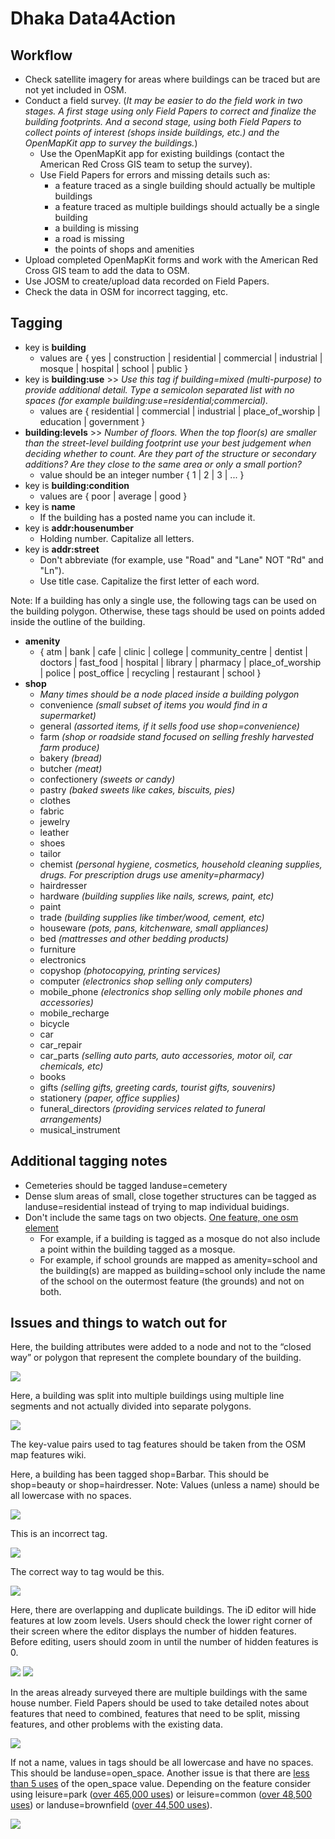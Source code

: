 # Dhaka Data4Action

## Workflow
- Check satellite imagery for areas where buildings can be traced but are not yet included in OSM.
- Conduct a field survey. (*It may be easier to do the field work in two stages. A first stage using only Field Papers to correct and finalize the building footprints. And a second stage, using both Field Papers to collect points of interest (shops inside buildings, etc.) and the OpenMapKit app to survey the buildings.*)
  - Use the OpenMapKit app for existing buildings (contact the American Red Cross GIS team to setup the survey).
  - Use Field Papers for errors and missing details such as:
    - a feature traced as a single building should actually be multiple buildings
    - a feature traced as multiple buildings should actually be a single building
    - a building is missing
    - a road is missing
    - the points of shops and amenities
- Upload completed OpenMapKit forms and work with the American Red Cross GIS team to add the data to OSM.
- Use JOSM to create/upload data recorded on Field Papers.
- Check the data in OSM for incorrect tagging, etc.


## Tagging

- key is **building**
  - values are { yes | construction | residential | commercial | industrial | mosque | hospital | school | public }
- key is **building:use** >> *Use this tag if building=mixed (multi-purpose) to provide additional detail. Type a semicolon separated list with no spaces (for example building:use=residential;commercial).*
  - values are { residential | commercial | industrial | place_of_worship | education | government }
- **building:levels** >> *Number of floors. When the top floor(s) are smaller than the street-level building footprint use your best judgement when deciding whether to count. Are they part of the structure or secondary additions? Are they close to the same area or only a small portion?*
  - value should be an integer number { 1 | 2 | 3 | ... }
- key is **building:condition**
  - values are { poor | average | good }  
- key is **name**
  - If the building has a posted name you can include it.
- key is **addr:housenumber**
  - Holding number. Capitalize all letters.
- key is **addr:street**
  - Don't abbreviate (for example, use "Road" and "Lane" NOT "Rd" and "Ln").
  - Use title case. Capitalize the first letter of each word.

Note: If a building has only a single use, the following tags can be used on the building polygon. Otherwise, these tags should be used on points added inside the outline of the building.

- **amenity**
  - { atm	| bank	| cafe	| clinic	| college	| community_centre	| dentist	| doctors	| fast_food	| hospital	| library	| pharmacy	| place_of_worship	| police	| post_office	| recycling	| restaurant	| school }
- **shop**
  - *Many times should be a node placed inside a building polygon*
  -	convenience *(small subset of items you would find in a supermarket)*
  -	general *(assorted items, if it sells food use shop=convenience)*
  -	farm *(shop or roadside stand focused on selling freshly harvested farm produce)*
  -	bakery *(bread)*
  -	butcher *(meat)*
  -	confectionery *(sweets or candy)*
  -	pastry *(baked sweets like cakes, biscuits, pies)*
  -	clothes
  -	fabric
  -	jewelry
  -	leather
  -	shoes
  -	tailor
  -	chemist *(personal hygiene, cosmetics, household cleaning supplies, drugs. For prescription drugs use amenity=pharmacy)*
  -	hairdresser
  -	hardware *(building supplies like nails, screws, paint, etc)*
  -	paint
  -	trade *(building supplies like timber/wood, cement, etc)*
  -	houseware *(pots, pans, kitchenware, small appliances)*
  -	bed *(mattresses and other bedding products)*
  -	furniture
  -	electronics
  -	copyshop *(photocopying, printing services)*
  -	computer *(electronics shop selling only computers)*
  -	mobile_phone *(electronics shop selling only mobile phones and accessories)*
  -	mobile_recharge
  -	bicycle
  -	car
  -	car_repair
  -	car_parts *(selling auto parts, auto accessories, motor oil, car chemicals, etc)*
  -	books
  -	gifts *(selling gifts, greeting cards, tourist gifts, souvenirs)*
  -	stationery *(paper, office supplies)*
  -	funeral_directors *(providing services related to funeral arrangements)*
  -	musical_instrument

## Additional tagging notes

- Cemeteries should be tagged landuse=cemetery
- Dense slum areas of small, close together structures can be tagged as landuse=residential instead of trying to map individual buidings.
- Don't include the same tags on two objects. [One feature, one osm element](http://wiki.openstreetmap.org/wiki/One_feature,_one_OSM_element)
  - For example, if a building is tagged as a mosque do not also include a point within the building tagged as a mosque.
  - For example, if school grounds are mapped as amenity=school and the building(s) are mapped as building=school only include the name of the school on the outermost feature (the grounds) and not on both.

## Issues and things to watch out for

Here, the building attributes were added to a node and not to the “closed way” or polygon that represent the complete boundary of the building.

![](https://raw.githubusercontent.com/AmericanRedCross/workflows/master/images/dhaka-osm-issue01.png)

Here, a building was split into multiple buildings using multiple line segments and not actually divided into separate polygons.

![](https://raw.githubusercontent.com/AmericanRedCross/workflows/master/images/dhaka-osm-issue02.png)

The key-value pairs used to tag features should be taken from the OSM map features wiki.

Here, a building has been tagged shop=Barbar. This should be shop=beauty or shop=hairdresser. Note: Values (unless a name) should be all lowercase with no spaces.

![](https://raw.githubusercontent.com/AmericanRedCross/workflows/master/images/dhaka-osm-issue03.png)

This is an incorrect tag.

![](https://raw.githubusercontent.com/AmericanRedCross/workflows/master/images/dhaka-osm-issue04.png)

The correct way to tag would be this.

![](https://raw.githubusercontent.com/AmericanRedCross/workflows/master/images/dhaka-osm-issue05.png)

Here, there are overlapping and duplicate buildings. The iD editor will hide features at low zoom levels. Users should check the lower right corner of their screen where the editor displays the number of hidden features. Before editing, users should zoom in until the number of hidden features is 0.

![](https://raw.githubusercontent.com/AmericanRedCross/workflows/master/images/dhaka-osm-issue06.png)
![](https://raw.githubusercontent.com/AmericanRedCross/workflows/master/images/dhaka-osm-issue07.png)

In the areas already surveyed there are multiple buildings with the same house number. Field Papers should be used to take detailed notes about features that need to combined, features that need to be split, missing features, and other problems with the existing data.

![](https://raw.githubusercontent.com/AmericanRedCross/workflows/master/images/dhaka-osm-issue08.png)

If not a name, values in tags should be all lowercase and have no spaces. This should be landuse=open_space. Another issue is that there are [less than 5 uses](https://taginfo.openstreetmap.org/tags/landuse=open_space) of the open_space value. Depending on the feature consider using leisure=park ([over 465,000 uses](https://taginfo.openstreetmap.org/tags/leisure=park)) or leisure=common ([over 48,500 uses](https://taginfo.openstreetmap.org/tags/leisure=common)) or landuse=brownfield ([over 44,500 uses](https://taginfo.openstreetmap.org/tags/landuse=brownfield)).

![](https://raw.githubusercontent.com/AmericanRedCross/workflows/master/images/dhaka-osm-issue09.png)
